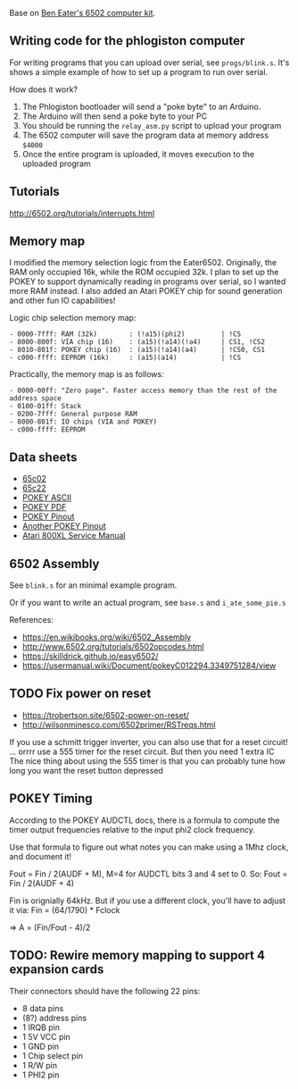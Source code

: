 Base on [Ben Eater's 6502 computer kit](https://eater.net/6502).

## Writing code for the phlogiston computer
For writing programs that you can upload over serial, see `progs/blink.s`.
It's shows a simple example of how to set up a program to run over serial.

How does it work?
1. The Phlogiston bootloader will send a "poke byte" to an Arduino.
2. The Arduino will then send a poke byte to your PC
3. You should be running the `relay_asm.py` script to upload your program
4. The 6502 computer will save the program data at memory address `$4000` 
5. Once the entire program is uploaded, it moves execution to the uploaded program
## Tutorials
http://6502.org/tutorials/interrupts.html
## Memory map

I modified the memory selection logic from the Eater6502.
Originally, the RAM only occupied 16k, while the ROM occupied 32k.
I plan to set up the POKEY to support dynamically reading in programs over serial, so I wanted more RAM instead.
I also added an Atari POKEY chip for sound generation and other fun IO capabilities!

Logic chip selection memory map:
```
- 0000-7fff: RAM (32k)        : (!a15)(phi2)         | !CS 
- 8000-800f: VIA chip (16)    : (a15)(!a14)(!a4)     | CS1, !CS2
- 8010-801f: POKEY chip (16)  : (a15)(!a14)(a4)      | !CS0, CS1
- c000-ffff: EEPROM (16k)     : (a15)(a14)           | !CS
```

Practically, the memory map is as follows:
```
- 0000-00ff: "Zero page". Faster access memory than the rest of the address space
- 0100-01ff: Stack
- 0200-7fff: General purpose RAM
- 8000-801f: IO chips (VIA and POKEY)
- c000-ffff: EEPROM
```

## Data sheets
- [65c02](https://eater.net/datasheets/w65c02s.pdf)
- [65c22](https://eater.net/datasheets/w65c22.pdf)
- [POKEY ASCII](http://krap.pl/mirrorz/atari/homepage.ntlworld.com/kryten_droid/Atari/800XL/atari_hw/pokey.htm)
- [POKEY PDF](http://visual6502.org/images/C012294_Pokey/pokey.pdf)
- [POKEY Pinout](https://user.xmission.com/~trevin/atari/pokey_pinout.html)
- [Another POKEY Pinout](https://console5.com/techwiki/index.php?title=POKEY&mobileaction=toggle_view_desktop)
- [Atari 800XL Service Manual](https://archive.org/details/Atari800XLServiceManual/page/n37/mode/2up)
## 6502 Assembly
See `blink.s` for an minimal example program.

Or if you want to write an actual program, see `base.s` and `i_ate_some_pie.s`

References:
- https://en.wikibooks.org/wiki/6502_Assembly
- http://www.6502.org/tutorials/6502opcodes.html
- https://skilldrick.github.io/easy6502/
- https://usermanual.wiki/Document/pokeyC012294.3349751284/view
## TODO Fix power on reset
- https://trobertson.site/6502-power-on-reset/
- http://wilsonminesco.com/6502primer/RSTreqs.html

If you use a schmitt trigger inverter, you can also use that for a reset circuit!
... orrrr use a 555 timer for the reset circuit. But then you need 1 extra IC
The nice thing about using the 555 timer is that you can probably tune how long you want the reset button depressed

## POKEY Timing
According to the POKEY AUDCTL docs, there is a formula to compute the timer
output frequencies relative to the input phi2 clock frequency.

Use that formula to figure out what notes you can make using a 1Mhz clock, and document it!

Fout = Fin / 2(AUDF + M), M=4 for AUDCTL bits 3 and 4 set to 0. So:
Fout = Fin / 2(AUDF + 4)

Fin is orignially 64kHz. But if you use a different clock, you'll have to adjust it via:
Fin = (64/1790) * Fclock

=> A = (Fin/Fout - 4)/2
## TODO: Rewire memory mapping to support 4 expansion cards
Their connectors should have the following 22 pins:
- 8 data pins
- (8?) address pins
- 1 IRQB pin
- 1 5V VCC pin
- 1 GND pin
- 1 Chip select pin
- 1 R/W pin
- 1 PHI2 pin
